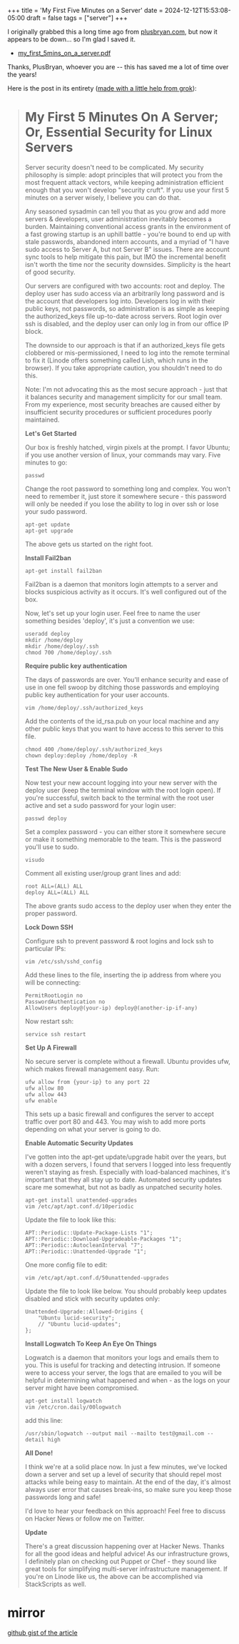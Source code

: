 +++
title = 'My First Five Minutes on a Server'
date = 2024-12-12T15:53:08-05:00
draft = false
tags = ["server"]
+++


I originally grabbed this a long time ago from [plusbryan.com](https://plusbryan.com), but now it appears to be down... so I'm glad I saved it.
- [my_first_5mins_on_a_server.pdf](/docs/my_first_5mins_on_a_server.pdf)

Thanks, PlusBryan, whoever you are -- this has saved me a lot of time over the years!

Here is the post in its entirety ([made with a little help from grok](https://x.com/i/grok/share/yxlyM0Es4W124KC8zOAkJHuj4)):

> # **My First 5 Minutes On A Server; Or, Essential Security for Linux Servers**
>
> Server security doesn't need to be complicated. My security philosophy is simple: adopt principles that will protect you from the most frequent attack vectors, while keeping administration efficient enough that you won't develop "security cruft". If you use your first 5 minutes on a server wisely, I believe you can do that.
> 
> Any seasoned sysadmin can tell you that as you grow and add more servers & developers, user administration inevitably becomes a burden. Maintaining conventional access grants in the environment of a fast growing startup is an uphill battle - you're bound to end up with stale passwords, abandoned intern accounts, and a myriad of "I have sudo access to Server A, but not Server B" issues. There are account sync tools to help mitigate this pain, but IMO the incremental benefit isn't worth the time nor the security downsides. Simplicity is the heart of good security.
> 
> Our servers are configured with two accounts: root and deploy. The deploy user has sudo access via an arbitrarily long password and is the account that developers log into. Developers log in with their public keys, not passwords, so administration is as simple as keeping the authorized_keys file up-to-date across servers. Root login over ssh is disabled, and the deploy user can only log in from our office IP block.
> 
> The downside to our approach is that if an authorized_keys file gets clobbered or mis-permissioned, I need to log into the remote terminal to fix it (Linode offers something called Lish, which runs in the browser). If you take appropriate caution, you shouldn't need to do this.
> 
> Note: I'm not advocating this as the most secure approach - just that it balances security and management simplicity for our small team. From my experience, most security breaches are caused either by insufficient security procedures or sufficient procedures poorly maintained.
> 
> **Let's Get Started**
> 
> Our box is freshly hatched, virgin pixels at the prompt. I favor Ubuntu; if you use another version of linux, your commands may vary. Five minutes to go:
> 
> ```
> passwd
> ```
> 
> Change the root password to something long and complex. You won't need to remember it, just store it somewhere secure - this password will only be needed if you lose the ability to log in over ssh or lose your sudo password.
> 
> ```
> apt-get update
> apt-get upgrade
> ```
> 
> The above gets us started on the right foot.
> 
> **Install Fail2ban**
> 
> ```
> apt-get install fail2ban
> ```
> 
> Fail2ban is a daemon that monitors login attempts to a server and blocks suspicious activity as it occurs. It's well configured out of the box.
> 
> Now, let's set up your login user. Feel free to name the user something besides 'deploy', it's just a convention we use:
> 
> ```
> useradd deploy
> mkdir /home/deploy
> mkdir /home/deploy/.ssh
> chmod 700 /home/deploy/.ssh
> ```
> 
> **Require public key authentication**
> 
> The days of passwords are over. You'll enhance security and ease of use in one fell swoop by ditching those passwords and employing public key authentication for your user accounts.
> 
> ```
> vim /home/deploy/.ssh/authorized_keys
> ```
> 
> Add the contents of the id_rsa.pub on your local machine and any other public keys that you want to have access to this server to this file.
> 
> ```
> chmod 400 /home/deploy/.ssh/authorized_keys
> chown deploy:deploy /home/deploy -R
> ```
> 
> **Test The New User & Enable Sudo**
> 
> Now test your new account logging into your new server with the deploy user (keep the terminal window with the root login open). If you're successful, switch back to the terminal with the root user active and set a sudo password for your login user:
> 
> ```
> passwd deploy
> ```
> 
> Set a complex password - you can either store it somewhere secure or make it something memorable to the team. This is the password you'll use to sudo.
> 
> ```
> visudo
> ```
> 
> Comment all existing user/group grant lines and add:
> 
> ```
> root ALL=(ALL) ALL
> deploy ALL=(ALL) ALL
> ```
> 
> The above grants sudo access to the deploy user when they enter the proper password.
> 
> **Lock Down SSH**
> 
> Configure ssh to prevent password & root logins and lock ssh to particular IPs:
> 
> ```
> vim /etc/ssh/sshd_config
> ```
> 
> Add these lines to the file, inserting the ip address from where you will be connecting:
> 
> ```
> PermitRootLogin no
> PasswordAuthentication no
> AllowUsers deploy@(your-ip) deploy@(another-ip-if-any)
> ```
> 
> Now restart ssh:
> 
> ```
> service ssh restart
> ```
> 
> **Set Up A Firewall**
> 
> No secure server is complete without a firewall. Ubuntu provides ufw, which makes firewall management easy. Run:
> 
> ```
> ufw allow from {your-ip} to any port 22
> ufw allow 80
> ufw allow 443
> ufw enable
> ```
> 
> This sets up a basic firewall and configures the server to accept traffic over port 80 and 443. You may wish to add more ports depending on what your server is going to do.
> 
> **Enable Automatic Security Updates**
> 
> I've gotten into the apt-get update/upgrade habit over the years, but with a dozen servers, I found that servers I logged into less frequently weren't staying as fresh. Especially with load-balanced machines, it's important that they all stay up to date. Automated security updates scare me somewhat, but not as badly as unpatched security holes.
> 
> ```
> apt-get install unattended-upgrades
> vim /etc/apt/apt.conf.d/10periodic
> ```
> 
> Update the file to look like this:
> 
> ```
> APT::Periodic::Update-Package-Lists "1";
> APT::Periodic::Download-Upgradeable-Packages "1";
> APT::Periodic::AutocleanInterval "7";
> APT::Periodic::Unattended-Upgrade "1";
> ```
> 
> One more config file to edit:
> 
> ```
> vim /etc/apt/apt.conf.d/50unattended-upgrades
> ```
> 
> Update the file to look like below. You should probably keep updates disabled and stick with security updates only:
> 
> ```
> Unattended-Upgrade::Allowed-Origins {
>     "Ubuntu lucid-security";
>     // "Ubuntu lucid-updates";
> };
> ```
> 
> **Install Logwatch To Keep An Eye On Things**
> 
> Logwatch is a daemon that monitors your logs and emails them to you. This is useful for tracking and detecting intrusion. If someone were to access your server, the logs that are emailed to you will be helpful in determining what happened and when - as the logs on your server might have been compromised.
> 
> ```
> apt-get install logwatch
> vim /etc/cron.daily/00logwatch
> ```
> 
> add this line:
> 
> ```
> /usr/sbin/logwatch --output mail --mailto test@gmail.com --detail high
> ```
> 
> **All Done!**
> 
> I think we're at a solid place now. In just a few minutes, we've locked down a server and set up a level of security that should repel most attacks while being easy to maintain. At the end of the day, it's almost always user error that causes break-ins, so make sure you keep those passwords long and safe!
> 
> I'd love to hear your feedback on this approach! Feel free to discuss on Hacker News or follow me on Twitter.
> 
> **Update**
> 
> There's a great discussion happening over at Hacker News. Thanks for all the good ideas and helpful advice! As our infrastructure grows, I definitely plan on checking out Puppet or Chef - they sound like great tools for simplifying multi-server infrastructure management. If you're on Linode like us, the above can be accomplished via StackScripts as well.

# mirror
[github gist of the article](https://gist.github.com/jfrobbins/7300697ec882a681d77fd1384b3d5570)
